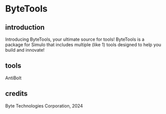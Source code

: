 # ByteTools

## introduction
Introducing ByteTools, your ultimate source for tools! ByteTools is a package for Simulo that includes multiple (like 1) tools designed to help you build and innovate!

## tools
AntiBolt

## credits
Byte Technologies Corporation, 2024